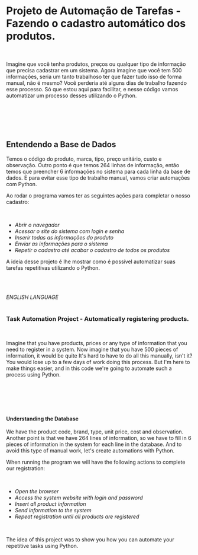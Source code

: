 <h1>Projeto de Automação de Tarefas       -  Fazendo o cadastro automático dos produtos. </h1>  

<br>


<p> Imagine que você tenha produtos, preços ou qualquer tipo de informação que precisa cadastrar em um sistema.
Agora imagine que você tem 500 informações, seria um tanto
trabalhoso ter que fazer tudo isso de forma manual, não é mesmo? Você perderia até alguns dias de trabalho fazendo esse processo.
 Só que estou aqui para facilitar, e nesse código vamos automatizar um processo desses utilizando o Python.</p> 



<br>
<br>
<br>
<br>


<h2>Entendendo a Base de Dados</h2>
<p>Temos o código do produto, marca, tipo, preço unitário, custo e observação. Outro ponto é que temos 264 linhas de informação, então temos que 
preencher 6 informações no sistema para cada linha da base de dados. E para evitar esse tipo de trabalho manual, vamos criar automações com Python.<p>

 <p>Ao rodar o programa vamos ter as seguintes ações para completar o nosso cadastro:</p> 
 <br>
 
- _Abrir o navegador_
- _Acessar o site do sistema com login e senha_
- _Inserir todas as informações do produto_
- _Enviar as informações para o sistema_
- _Repetir o cadastro até acabar o cadastro de todos os produtos_

<p>A ideia desse projeto é lhe mostrar como é possível automatizar suas tarefas repetitivas utilizando o Python.</p>
<br>
<br>

_ENGLISH LANGUAGE_
<br>
<br>

<h3>Task Automation Project - Automatically registering products. </h3>

<br>


<p> Imagine that you have products, prices or any type of information that you need to register in a system.
Now imagine that you have 500 pieces of information, it would be quite
It's hard to have to do all this manually, isn't it? You would lose up to a few days of work doing this process.
  But I'm here to make things easier, and in this code we're going to automate such a process using Python.</p>



<br>
<br>
<br>
<br>


<h4>Understanding the Database</h4>
<p>We have the product code, brand, type, unit price, cost and observation. Another point is that we have 264 lines of information, so we have to
fill in 6 pieces of information in the system for each line in the database. And to avoid this type of manual work, let's create automations with Python.<p>

<p>When running the program we will have the following actions to complete our registration:</p>
<br>

- _Open the browser_
- _Access the system website with login and password_
- _Insert all product information_
- _Send information to the system_
- _Repeat registration until all products are registered_
<br> 
<p>The idea of this project was to show you how you can automate your repetitive tasks using Python.</p>
